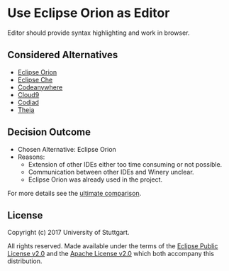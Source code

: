 # Use Eclipse Orion as Editor
Editor should provide syntax highlighting and work in browser.

## Considered Alternatives

* [Eclipse Orion](https://wiki.eclipse.org/Orion)
* [Eclipse Che](https://www.eclipse.org/che/)
* [Codeanywhere](https://codeanywhere.com)
* [Cloud9](https://c9.io/)
* [Codiad](http://codiad.com/)
* [Theia](https://github.com/theia-ide/theia)

## Decision Outcome

* Chosen Alternative: Eclipse Orion
* Reasons: 
  * Extension of other IDEs either too time consuming or not possible.
  * Communication between other IDEs and Winery unclear.
  * Eclipse Orion was already used in the project.
  
For more details see the [ultimate comparison](https://github.com/ultimate-comparisons/ultimate-webIDE-comparison).

## License

Copyright (c) 2017 University of Stuttgart.

All rights reserved. Made available under the terms of the [Eclipse Public License v2.0] and the [Apache License v2.0] which both accompany this distribution.

 [Apache License v2.0]: http://www.apache.org/licenses/LICENSE-2.0.html
 [Eclipse Public License v2.0]: http://www.eclipse.org/legal/epl-v20.html
